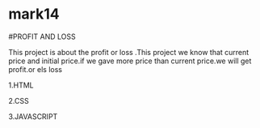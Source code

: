 # mark14

#PROFIT AND LOSS

This project is about the profit or loss .This project we know that current price and initial price.if we gave more price than current price.we will get profit.or els loss


1.HTML

2.CSS

3.JAVASCRIPT
